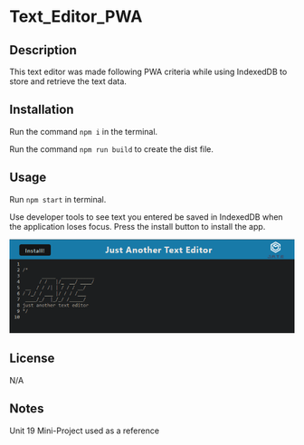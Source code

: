 #  Text_Editor_PWA

## Description

This text editor was made following PWA criteria while using IndexedDB to store and retrieve the text data.

## Installation

Run the command ```npm i``` in the terminal.

Run the command ```npm run build``` to create the dist file.

## Usage

Run ```npm start``` in terminal.

Use developer tools to see text you entered be saved in IndexedDB when the application loses focus. Press the install button to install the app.

![alt text](./images/Capture.PNG)

## License

N/A

## Notes

Unit 19 Mini-Project used as a reference